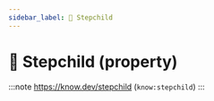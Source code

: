 ```yaml
---
sidebar_label: 🧒 Stepchild
---
```


# 🧒 Stepchild (property)

:::note
https://know.dev/stepchild
(`know:stepchild`)
:::
